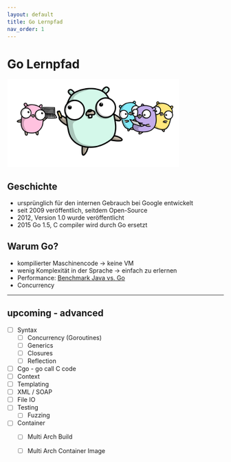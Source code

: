 ```yaml
---
layout: default
title: Go Lernpfad
nav_order: 1
---
```


# Go Lernpfad
<img src="images/learning_gophers.png" alt="learning_gophers" width="400" />



## Geschichte 
- ursprünglich für den internen Gebrauch bei Google entwickelt
- seit 2009 veröffentlich, seitdem Open-Source
- 2012, Version 1.0 wurde veröffentlicht
- 2015 Go 1.5, C compiler wird durch Go ersetzt

## Warum Go?
- kompilierter Maschinencode -> keine VM
- wenig Komplexität in der Sprache -> einfach zu erlernen
- Performance: [Benchmark Java vs. Go](https://benchmarksgame-team.pages.debian.net/benchmarksgame/fastest/go.html)
- Concurrency

---

## upcoming - advanced
- [ ] Syntax
    - [ ] Concurrency (Goroutines)
    - [ ] Generics
    - [ ] Closures   
    - [ ] Reflection
- [ ] Cgo - go call C code
- [ ] Context 
- [ ] Templating
- [ ] XML / SOAP
- [ ] File IO
- [ ] Testing
    - [ ] Fuzzing
- [ ] Container
    - [ ] Multi Arch Build
    - [ ] Multi Arch Container Image
    
